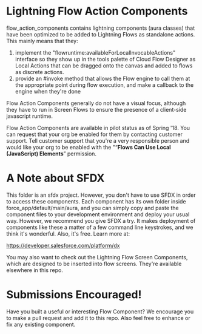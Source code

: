 # Lightning Flow Action Components

flow_action_components contains lightning components (aura classes) that have been optimized to be added to Lightning Flows as standalone actions. This mainly means that they:
1) implement the "flowruntime:availableForLocalInvocableActions" interface so they show up in the tools palette of Cloud Flow Designer as Local Actions that can be dragged onto the canvas and added to flows as discrete actions. 
2) provide an #invoke method that allows the Flow engine to call them at the appropriate point during flow execution, and make a callback to the engine when they're done

Flow Action Components generally do not have a visual focus, although they have to run in Screen Flows to ensure the presence of a client-side javascript runtime.

Flow Action Components are available in pilot status as of Spring '18. You can request that your org be enabled for them by contacting customer support. Tell customer support that you're a very responsible person and would like your org to be enabled with the "“**Flows Can Use Local (JavaScript) Elements**” permission.

# A Note about SFDX
This folder is an sfdx project. However, you don't have to use SFDX in order to access these components. Each component has its own folder inside force_app/default/main/aura, and you can simply copy and paste the component files to your development environment and deploy your usual way. However, we recommend you give SFDX a try. It makes deployment of components like these a matter of a few command line keystrokes, and we think it's wonderful. Also, it's free. Learn more at:

https://developer.salesforce.com/platform/dx

You may also want to check out the Lightning Flow Screen Components, which are designed to be inserted into flow screens. They're available elsewhere in this repo.

# Submissions Encouraged!
Have you built a useful or interesting Flow Component? We encourage you to make a pull request and add it to this repo. Also feel free to enhance or fix any existing component.



